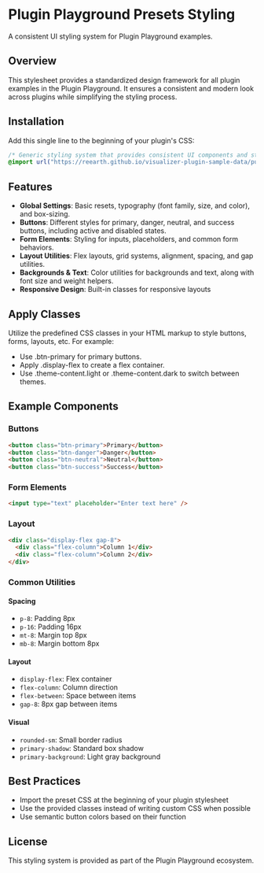 # Plugin Playground Presets Styling

A consistent UI styling system for Plugin Playground examples.

## Overview

This stylesheet provides a standardized design framework for all plugin examples in the Plugin Playground. It ensures a consistent and modern look across plugins while simplifying the styling process.

## Installation

Add this single line to the beginning of your plugin's CSS:

```css
/* Generic styling system that provides consistent UI components and styling across all plugins */
@import url("https://reearth.github.io/visualizer-plugin-sample-data/public/css/preset-ui.css");
```

## Features

- **Global Settings**: Basic resets, typography (font family, size, and color), and box-sizing.
- **Buttons**: Different styles for primary, danger, neutral, and success buttons, including active and disabled states.
- **Form Elements**: Styling for inputs, placeholders, and common form behaviors.
- **Layout Utilities**: Flex layouts, grid systems, alignment, spacing, and gap utilities.
- **Backgrounds & Text**: Color utilities for backgrounds and text, along with font size and weight helpers.
- **Responsive Design**: Built-in classes for responsive layouts

## Apply Classes

Utilize the predefined CSS classes in your HTML markup to style buttons, forms, layouts, etc. For example:

- Use .btn-primary for primary buttons.
- Apply .display-flex to create a flex container.
- Use .theme-content.light or .theme-content.dark to switch between themes.

## Example Components

### Buttons

```html
<button class="btn-primary">Primary</button>
<button class="btn-danger">Danger</button>
<button class="btn-neutral">Neutral</button>
<button class="btn-success">Success</button>
```

### Form Elements

```html
<input type="text" placeholder="Enter text here" />
```

### Layout

```html
<div class="display-flex gap-8">
  <div class="flex-column">Column 1</div>
  <div class="flex-column">Column 2</div>
</div>
```

### Common Utilities

#### Spacing

- `p-8`: Padding 8px
- `p-16`: Padding 16px
- `mt-8`: Margin top 8px
- `mb-8`: Margin bottom 8px

#### Layout

- `display-flex`: Flex container
- `flex-column`: Column direction
- `flex-between`: Space between items
- `gap-8`: 8px gap between items

#### Visual

- `rounded-sm`: Small border radius
- `primary-shadow`: Standard box shadow
- `primary-background`: Light gray background

## Best Practices

- Import the preset CSS at the beginning of your plugin stylesheet
- Use the provided classes instead of writing custom CSS when possible
- Use semantic button colors based on their function

## License

This styling system is provided as part of the Plugin Playground ecosystem.
